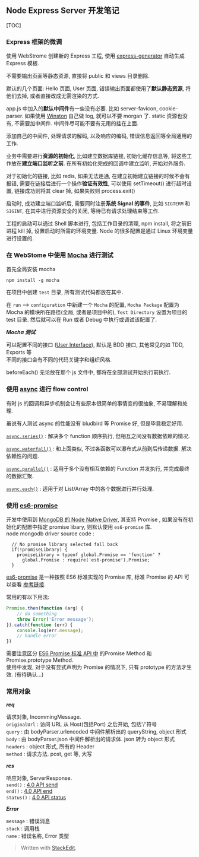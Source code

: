 
Node Express Server 开发笔记
------------------

[TOC]



### Express 框架的微调

使用 WebStrome 创建新的 Express 工程, 使用 [express-generator](https://github.com/expressjs/generator) 自动生成 Express 模板.   

不需要输出页面等静态资源, 直接将 public 和 views 目录删除. 

默认的几个页面: Hello 页面, User 页面, 错误输出页面都使用了**默认静态资源**, 将他们去掉, 或者直接改成无需渲染的方式.  

app.js 中加入的**默认中间件**有一些没有必要. 比如 server-favicon, cookie-parser. 如果使用 [Winston](https://github.com/winstonjs/winston) 自己做 log, 就可以不要 morgan 了.  static 资源也没有, 不需要加中间件. 中间件尽可能不要有无用的挂在上面.

添加自己的中间件, 处理请求的解码, 以及响应的编码, 错误信息返回等全局通用的工作.

业务中需要进行**资源的初始化**, 比如建立数据库链接, 初始化缓存信息等, 将这些工作放在**建立端口监听之前**. 在所有初始化完成的回调中建立监听, 开始对外服务. 

对于初始化的链接, 比如 redis, 如果无法连通, 在建立初始建立链接的时候不会有报错, 需要在链接后进行一个操作**验证有效性**, 可以使用 setTimeout() 进行超时设置, 链接成功则将其 clear 掉, 如果失败则 process.exit()

启动时, 成功建立端口监听后, 需要同时注册**系统 Signal 的事件**, 比如 `SIGTERM` 和 `SIGINT`, 在其中进行资源安全的关闭, 等待已有请求处理结束等工作.

工程的启动可以通过 Shell 脚本进行, 包括工作目录的清理, npm install, 将之前旧进程 kill 掉, 设置启动时所需的环境变量. Node 的很多配置是通过 Linux 环境变量进行设置的. 

### 在 WebStome 中使用 [Mocha](http://mochajs.org/) 进行测试

首先全局安装 mocha 
```
npm install -g mocha
```

在项目中创建 `test` 目录, 所有测试代码都放在其中. 

在 `run` --> `configuration` 中新建一个 `Mocha` 的配置,   `Mocha Package` 配置为 Mocha 的模块所在路径(全局, 或者是项目中的),  `Test Directory` 设置为项目的 test 目录. 然后就可以在 Run 或者 Debug 中执行或调试该配置了. 

**_Mocha 测试_**

可以配置不同的接口 ([User Interface](http://mochajs.org/#interfaces)), 默认是 BDD 接口, 其他常见的如 TDD, Exports 等   
不同的接口会有不同的代码关键字和组织风格.

beforeEach() 无论放在那个 js 文件中, 都将在全部测试开始执行前执行.


### 使用 [async](https://github.com/caolan/async) 进行 flow control

有时 js 的回调和异步机制会让有些原本很简单的事情变的很抽象, 不易理解和处理. 

虽说有人测试 async 的性能没有 bludbird 等 Promise 好, 但是毕竟稳定好用.

[`async.series()`](https://github.com/caolan/async#seriestasks-callback) : 解决多个 function 顺序执行, 但相互之间没有数据依赖的情况. 

[`async.waterfall()`](https://github.com/caolan/async#waterfall) : 和上面类似, 不过各函数可以瀑布式从前到后传递数据. 解决依赖性的问题.

[`async.parallel()`](https://github.com/caolan/async#parallel) : 适用于多个没有相互依赖的 Function 并发执行, 并完成最终的数据汇聚.

[`async.each()`](https://github.com/caolan/async#each) : 适用于对 List/Array 中的各个数据进行并行处理.


### 使用 [es6-promise](https://github.com/jakearchibald/es6-promise)

开发中使用到 [MongoDB 的 Node Native Driver](http://mongodb.github.io/node-mongodb-native/2.0/api/Collection.html#findOne), 其支持 Promise , 如果没有在初始化的配置中指定 promise libary, 则默认使用 `es6-promise` 库.   
node mongodb driver source code :
```
  // No promise library selected fall back
  if(!promiseLibrary) {
    promiseLibrary = typeof global.Promise == 'function' ?
      global.Promise : require('es6-promise').Promise;
  }
```

[es6-promise](https://github.com/jakearchibald/es6-promise) 是一种按照 ES6 标准实现的 Promise 库, 标准 Promise 的 API 可以查看 [参考链接](https://www.promisejs.org/api/).

常用的有以下用法:

```js
Promise.then(function (arg) {
	// do something
	throw Error('Error message');
}).catch(function (err) {
	console.log(err.message);
	// handle error
})
```

需要注意区分 [ES6 Promise 标准 API 中](https://www.promisejs.org/api/) 的Promise Method 和 Promise.prototype Method.    
使用中发现, 对于没有显式声明为 Promise 的情况下, 只有 prototype 的方法才生效. (有待确认...)


### 常用对象

**_req_**

请求对象, IncommingMessage.   
`originalUrl` : 访问 URL 从 Host(包括Port) 之后开始, 包括'/'符号  
`query` : 由 bodyParser.urlencoded 中间件解析出的 queryString, object 形式  
`body` : 由 bodyParser.json 中间件解析出的请求体. json 转为 object 形式  
`headers` : object 形式, 所有的 Header  
`method` : 请求方法. post, get 等, 大写  


**_res_**

响应对象, ServerResponse.  
`send()` : [4.0 API send](http://expressjs.com/4x/api.html#res.send)  
`end()` : [4.0 API end](http://expressjs.com/4x/api.html#res.end)  
`status()` : [4.0 API status](http://expressjs.com/4x/api.html#res.status)  


**_Error_**

`message` : 错误消息   
`stack` : 调用栈  
`name` : 错误名称, Error 类型  





> Written with [StackEdit](https://stackedit.io/).